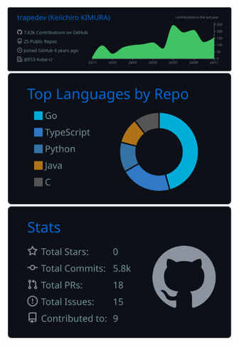[![](https://raw.githubusercontent.com/trapedev/trapedev/main/profile-summary-card-output/github_dark/0-profile-details.svg)](https://github.com/vn7n24fzkq/github-profile-summary-cards)
[![](https://raw.githubusercontent.com/trapedev/trapedev/main/profile-summary-card-output/github_dark/1-repos-per-language.svg)](https://github.com/vn7n24fzkq/github-profile-summary-cards) 
[![](https://raw.githubusercontent.com/trapedev/trapedev/main/profile-summary-card-output/github_dark/3-stats.svg)](https://github.com/vn7n24fzkq/github-profile-summary-cards) 
